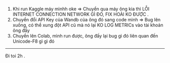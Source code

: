 1. Khi run Kaggle máy mìnhh oke => Chuyển qua máy ông kia thì LỖI INTERNET CONNECTION NETWORK GÌ ĐÓ, FIX HOÀI KO ĐƯỢC . 
2. Chuyển đổi API Key của Wandb của ông đó sang code mình => Bug lên xuống, có thể xung đột API cũ mà nó lại KO LOG METRICs vào tài khoản ông đấy 
3. Chuyển lên Colab, mình run được, ông đấy lại bug gì đó liên quan đến Unicode-F8 gì gì đó

---------
Đi toi 2h . 
